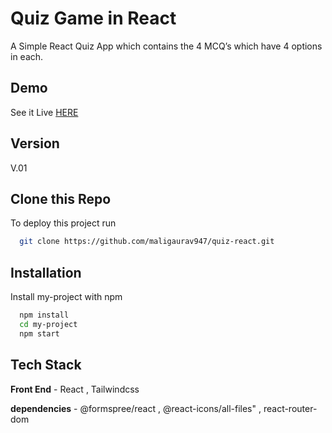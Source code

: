
# Quiz Game in React

A Simple React Quiz App which contains the 4 MCQ’s which have 4 options in each.



## Demo

See it Live [HERE](https://maligaurav947.github.io/quiz-react/) 


## Version

V.01
## Clone this Repo

To deploy this project run

```bash
  git clone https://github.com/maligaurav947/quiz-react.git
```


## Installation

Install my-project with npm

```bash
  npm install
  cd my-project
  npm start
```
    
## Tech Stack

**Front End** - React , Tailwindcss 

**dependencies** - @formspree/react , @react-icons/all-files" , react-router-dom
